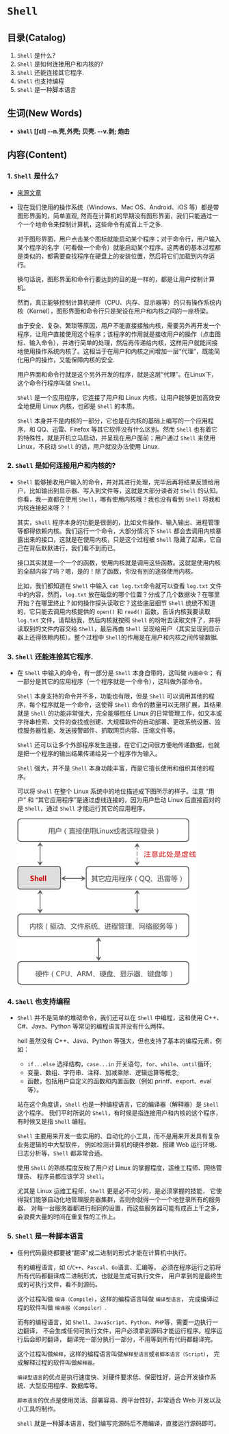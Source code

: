 # `Shell`

## 目录(Catalog)
1. `Shell` 是什么?
2. `Shell` 是如何连接用户和内核的?
3. `Shell` 还能连接其它程序.
4. `Shell` 也支持编程
5. `Shell` 是一种脚本语言


## 生词(New Words)
- **`Shell` [ʃɛl] --n.壳,外壳; 贝壳. --v.剥; 炮击**  


## 内容(Content)
### 1. `Shell` 是什么?
- [来源文章](http://c.biancheng.net/view/706.html)

- 现在我们使用的操作系统（Windows、Mac OS、Android、iOS 等）都是带图形界面的，简单直观,
  然而在计算机的早期没有图形界面，我们只能通过一个一个地命令来控制计算机，这些命令有成百上千之多. 
  
  对于图形界面，用户点击某个图标就能启动某个程序；对于命令行，用户输入某个程序的名字（可看做一个命令）就能启动某个程序。这两者的基本过程都是类似的，都需要查找程序在硬盘上的安装位置，然后将它们加载到内存运行。
  
  换句话说，图形界面和命令行要达到的目的是一样的，都是让用户控制计算机。
  
  然而，真正能够控制计算机硬件（CPU、内存、显示器等）的只有操作系统内核（Kernel），图形界面和命令行只是架设在用户和内核之间的一座桥梁。
  
  由于安全、复杂、繁琐等原因，用户不能直接接触内核，需要另外再开发一个程序，让用户直接使用这个程序；该程序的作用就是接收用户的操作（点击图标、输入命令），并进行简单的处理，然后再传递给内核，这样用户就能间接地使用操作系统内核了。这相当于在用户和内核之间增加一层“代理”，既能简化用户的操作，又能保障内核的安全.
  
  用户界面和命令行就是这个另外开发的程序，就是这层“代理”。在Linux下，这个命令行程序叫做 `Shell`。
  
  `Shell` 是一个应用程序，它连接了用户和 Linux 内核，让用户能够更加高效安全地使用 Linux 内核，也即是 `Shell` 的本质。

  `Shell` 本身并不是内核的一部分，它也是在内核的基础上编写的一个应用程序，和 QQ、迅雷、Firefox 等其它软件没有什么区别。然而 `Shell` 也有着它的特殊性，就是开机立马启动，并呈现在用户面前；用户通过 `Shell` 来使用 Linux，不启动 `Shell` 的话，用户就没办法使用 Linux.

### 2. `Shell` 是如何连接用户和内核的?
- `Shell` 能够接收用户输入的命令，并对其进行处理，完毕后再将结果反馈给用户，比如输出到显示器、写入到文件等，这就是大部分读者对 `Shell` 的认知。你看，我一直都在使用 `Shell`，哪有使用内核哦？我也没有看到 `Shell` 将我和内核连接起来呀？！

  其实，`Shell` 程序本身的功能是很弱的，比如文件操作、输入输出、进程管理等都得依赖内核。我们运行一个命令，大部分情况下 `Shell` 都会去调用内核暴露出来的接口，这就是在使用内核，只是这个过程被 `Shell` 隐藏了起来，它自己在背后默默进行，我们看不到而已。

  接口其实就是一个一个的函数，使用内核就是调用这些函数。这就是使用内核的全部内容了吗？嗯，是的！除了函数，你没有别的途径使用内核。

  比如，我们都知道在 `Shell` 中输入 `cat log.txt`命令就可以查看 `log.txt` 文件中的内容，然而，`log.txt` 放在磁盘的哪个位置？分成了几个数据块？在哪里开始？在哪里终止？如何操作探头读取它？这些底层细节 `Shell` 统统不知道的，它只能去调用内核提供的 `open()` 和 `read()` 函数，告诉内核我要读取 `log.txt` 文件，请帮助我，然后内核就按照 `Shell` 的吩咐去读取文件了，并将读取到的文件内容交给 `Shell`，最后再由 `Shell` 呈现给用户（其实呈现到显示器上还得依赖内核）。整个过程中 `Shell`的作用是在用户和内核之间传输数据.

### 3. `Shell` 还能连接其它程序.
- 在 `Shell` 中输入的命令，有一部分是 `Shell` 本身自带的，这叫做 `内置命令`；
  有一部分是其它的应用程序（一个程序就是一个命令），这叫做外部命令。

  `Shell` 本身支持的命令并不多，功能也有限，但是 `Shell` 可以调用其他的程序，每个程序就是一个命令，这使得 `Shell` 命令的数量可以无限扩展，其结果就是 `Shell` 的功能非常强大，完全能够胜任 Linux 的日常管理工作，如文本或字符串检索、文件的查找或创建、大规模软件的自动部署、更改系统设置、监控服务器性能、发送报警邮件、抓取网页内容、压缩文件等。
  
  `Shell` 还可以让多个外部程序发生连接，在它们之间很方便地传递数据，也就是把一个程序的输出结果传递给另一个程序作为输入。

  `Shell` 强大，并不是 `Shell` 本身功能丰富，而是它擅长使用和组织其他的程序。

  可以将 `Shell` 在整个 Linux 系统中的地位描述成下图所示的样子。注意 “用户” 和 “其它应用程序”是通过虚线连接的，因为用户启动 Linux 后直接面对的是 `Shell`，通过 `Shell` 才能运行其它的应用程序。

  <img src="./Shell-images/Shell01.gif">

### 4. `Shell` 也支持编程
- `Shell` 并不是简单的堆砌命令，我们还可以在 `Shell` 中编程，这和使用 C++、C#、Java、Python 等常见的编程语言并没有什么两样。

  hell 虽然没有 C++、Java、Python 等强大，但也支持了基本的编程元素，例如：
    + `if...else` 选择结构，`case...in` 开关语句，`for`、`while`、`until`循环;
    + 变量、数组、字符串、注释、加减乘除、逻辑运算等概念;
    + 函数，包括用户自定义的函数和内置函数（例如 printf、export、eval 等）。

  站在这个角度讲，`Shell` 也是一种编程语言，它的编译器（解释器）是 `Shell` 这个程序。
  我们平时所说的 `Shell`，有时候是指连接用户和内核的这个程序，有时候又是指 `Shell` 编程。

  `Shell` 主要用来开发一些实用的、自动化的小工具，而不是用来开发具有复杂业务逻辑的中大型软件，
  例如检测计算机的硬件参数、搭建 Web 运行环境、日志分析等，`Shell` 都非常合适。

  使用 `Shell` 的熟练程度反映了用户对 Linux 的掌握程度，运维工程师、网络管理员、
  程序员都应该学习 `Shell`。

  尤其是 Linux 运维工程师，`Shell` 更是必不可少的，是必须掌握的技能，
  它使得我们能够自动化地管理服务器集群，否则你就得一个一个地登录所有的服务器，
  对每一台服务器都进行相同的设置，而这些服务器可能有成百上千之多，
  会浪费大量的时间在重复性的工作上。

### 5. `Shell` 是一种脚本语言
- 任何代码最终都要被“翻译”成二进制的形式才能在计算机中执行。

  有的编程语言，如 `C`/`C++`、`Pascal`、`Go`语言、汇编等，
  必须在程序运行之前将所有代码都翻译成二进制形式，也就是生成可执行文件，
  用户拿到的是最终生成的可执行文件，看不到源码。

  这个过程叫做 `编译（Compile）`，这样的编程语言叫做 `编译型语言`，
  完成编译过程的软件叫做 `编译器（Compiler）`.

  而有的编程语言，如 `Shell`、`JavaScript`、`Python`、`PHP`等，需要一边执行一边翻译，
  不会生成任何可执行文件，用户必须拿到源码才能运行程序。程序运行后会即时翻译，
  翻译完一部分执行一部分，不用等到所有代码都翻译完。

  这个过程叫做`解释`，这样的编程语言叫做`解释型语言`或`者脚本语言（Script）`，
  完成解释过程的软件叫做`解释器`。

  `编译型语言`的优点是执行速度快、对硬件要求低、保密性好，适合开发操作系统、大型应用程序、数据库等。

  `脚本语言`的优点是使用灵活、部署容易、跨平台性好，非常适合 Web 开发以及小工具的制作。
  
  `Shell` 就是一种脚本语言，我们编写完源码后不用编译，直接运行源码即可。